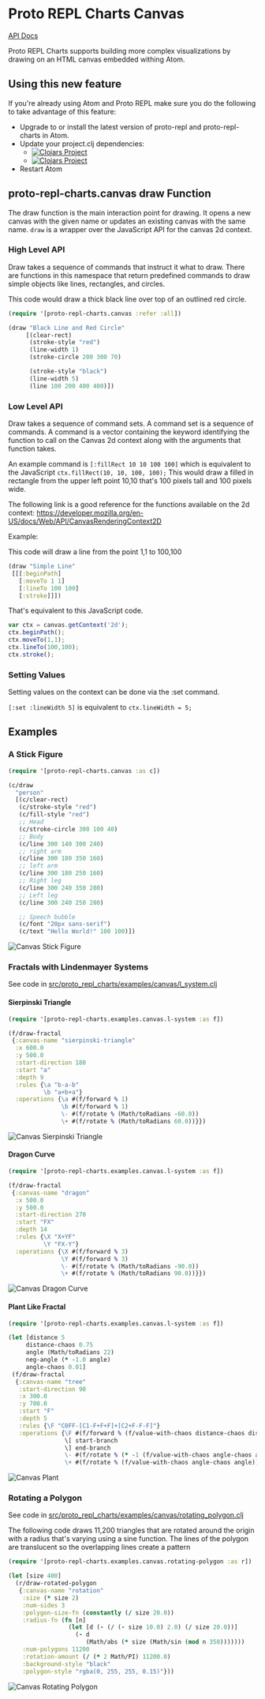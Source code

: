 # Proto REPL Charts Canvas

[API Docs](http://jasongilman.github.io/proto-repl-charts/proto-repl-charts.canvas.html)

Proto REPL Charts supports building more complex visualizations by drawing on an HTML canvas embedded withing Atom.

## Using this new feature

If you're already using Atom and Proto REPL make sure you do the following to take advantage of this feature:

* Upgrade to or install the latest version of proto-repl and proto-repl-charts in Atom.
* Update your project.clj dependencies:
  * [![Clojars Project](https://img.shields.io/clojars/v/proto-repl-charts.svg)](https://clojars.org/proto-repl-charts)
  * [![Clojars Project](https://img.shields.io/clojars/v/proto-repl.svg)](https://clojars.org/proto-repl)
* Restart Atom

## proto-repl-charts.canvas draw Function

The draw function is the main interaction point for drawing. It opens a new canvas with the given name or updates an existing canvas with the same name. `draw` is a wrapper over the JavaScript API for the canvas 2d context.

### High Level API

Draw takes a sequence of commands that instruct it what to draw. There are functions in this namespace that return predefined commands to draw simple objects like lines, rectangles, and circles.

This code would draw a thick black line over top of an outlined red circle.

```Clojure
(require '[proto-repl-charts.canvas :refer :all])

(draw "Black Line and Red Circle"
     [(clear-rect)
      (stroke-style "red")
      (line-width 1)
      (stroke-circle 200 300 70)

      (stroke-style "black")
      (line-width 5)
      (line 100 200 400 400)])
```

### Low Level API

Draw takes a sequence of command sets. A command set is a sequence of commands. A command is a vector containing the keyword identifying the function to call on the Canvas 2d context along with the arguments that function takes.

An example command is `[:fillRect 10 10 100 100]` which is equivalent to the JavaScript `ctx.fillRect(10, 10, 100, 100);` This would draw a filled in rectangle from the upper left point 10,10 that's 100 pixels tall and 100 pixels wide.

The following link is a good reference for the functions available on the 2d context: https://developer.mozilla.org/en-US/docs/Web/API/CanvasRenderingContext2D

Example:

This code will draw a line from the point 1,1 to 100,100

```Clojure
(draw "Simple Line"
 [[[:beginPath]
   [:moveTo 1 1]
   [:lineTo 100 100]
   [:stroke]]])
```

That's equivalent to this JavaScript code.

```JavaScript
var ctx = canvas.getContext('2d');
ctx.beginPath();
ctx.moveTo(1,1);
ctx.lineTo(100,100);
ctx.stroke();
```

### Setting Values

Setting values on the context can be done via the :set command.

`[:set :lineWidth 5]` is equivalent to `ctx.lineWidth = 5;`


## Examples

### A Stick Figure

```Clojure
(require '[proto-repl-charts.canvas :as c])

(c/draw
  "person"
  [(c/clear-rect)
   (c/stroke-style "red")
   (c/fill-style "red")
   ;; Head
   (c/stroke-circle 300 100 40)
   ;; Body
   (c/line 300 140 300 240)
   ;; right arm
   (c/line 300 180 350 160)
   ;; left arm
   (c/line 300 180 250 160)
   ;; Right leg
   (c/line 300 240 350 280)
   ;; Left leg
   (c/line 300 240 250 280)

   ;; Speech bubble
   (c/font "20px sans-serif")
   (c/text "Hello World!" 100 100)])
```

![Canvas Stick Figure](https://github.com/jasongilman/proto-repl-charts/raw/master/examples/canvas_stick_figure.png)

### Fractals with Lindenmayer Systems

See code in [src/proto_repl_charts/examples/canvas/l_system.clj](https://github.com/jasongilman/proto-repl-charts/raw/master/src/proto_repl_charts/examples/canvas/l_system.clj])

#### Sierpinski Triangle

```Clojure
(require '[proto-repl-charts.examples.canvas.l-system :as f])

(f/draw-fractal
 {:canvas-name "sierpinski-triangle"
  :x 600.0
  :y 500.0
  :start-direction 180
  :start "a"
  :depth 9
  :rules {\a "b-a-b"
          \b "a+b+a"}
  :operations {\a #(f/forward % 1)
               \b #(f/forward % 1)
               \- #(f/rotate % (Math/toRadians -60.0))
               \+ #(f/rotate % (Math/toRadians 60.0))}})

```

![Canvas Sierpinski Triangle](https://github.com/jasongilman/proto-repl-charts/raw/master/examples/canvas_sierpinski.png)

#### Dragon Curve

```Clojure
(require '[proto-repl-charts.examples.canvas.l-system :as f])

(f/draw-fractal
 {:canvas-name "dragon"
  :x 500.0
  :y 500.0
  :start-direction 270
  :start "FX"
  :depth 14
  :rules {\X "X+YF"
          \Y "FX-Y"}
  :operations {\X #(f/forward % 3)
               \Y #(f/forward % 3)
               \- #(f/rotate % (Math/toRadians -90.0))
               \+ #(f/rotate % (Math/toRadians 90.0))}})

```

![Canvas Dragon Curve](https://github.com/jasongilman/proto-repl-charts/raw/master/examples/canvas_dragon.png)

#### Plant Like Fractal

```Clojure
(require '[proto-repl-charts.examples.canvas.l-system :as f])

(let [distance 5
     distance-chaos 0.75
     angle (Math/toRadians 22)
     neg-angle (* -1.0 angle)
     angle-chaos 0.01]
 (f/draw-fractal
  {:canvas-name "tree"
   :start-direction 90
   :x 300.0
   :y 700.0
   :start "F"
   :depth 5
   :rules {\F "C0FF-[C1-F+F+F]+[C2+F-F-F]"}
   :operations {\F #(f/forward % (f/value-with-chaos distance-chaos distance))
                \[ start-branch
                \] end-branch
                \- #(f/rotate % (* -1 (f/value-with-chaos angle-chaos angle)))
                \+ #(f/rotate % (f/value-with-chaos angle-chaos angle))}}))
```

![Canvas Plant](https://github.com/jasongilman/proto-repl-charts/raw/master/examples/canvas_plant_like.png)

### Rotating a Polygon

See code in [src/proto_repl_charts/examples/canvas/rotating_polygon.clj](https://github.com/jasongilman/proto-repl-charts/raw/master/src/proto_repl_charts/examples/canvas/rotating_polygon.clj])

The following code draws 11,200 triangles that are rotated around the origin with a radius that's varying using a sine function. The lines of the polygon are translucent so the overlapping lines create a pattern

```Clojure
(require '[proto-repl-charts.examples.canvas.rotating-polygon :as r])

(let [size 400]
  (r/draw-rotated-polygon
   {:canvas-name "rotation"
    :size (* size 2)
    :num-sides 3
    :polygon-size-fn (constantly (/ size 20.0))
    :radius-fn (fn [n]
                 (let [d (- (/ (- size 10.0) 2.0) (/ size 20.0))]
                   (- d
                      (Math/abs (* size (Math/sin (mod n 350)))))))
    :num-polygons 11200
    :rotation-amount (/ (* 2 Math/PI) 11200.0)
    :background-style "black"
    :polygon-style "rgba(0, 255, 255, 0.15)"}))

```

![Canvas Rotating Polygon](https://github.com/jasongilman/proto-repl-charts/raw/master/examples/canvas_polygon_rotation.png)
